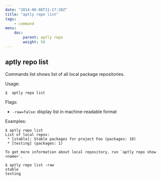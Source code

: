 ```yaml
---
date: "2014-08-08T11:17:38Z"
title: "aptly repo list"
tags:
    - command
menu:
    doc:
        parent: aptly repo
        weight: 50
---
```


aptly repo list
---------------

Commands list shows list of all local package repositories.

Usage:

    $  aptly repo list

Flags:

-   `-raw=false`: display list in machine-readable format

Examples:

    $ aptly repo list
    List of local repos:
     * [stable]: Stable packages for project Foo (packages: 10)
     * [testing] (packages: 1)

    To get more information about local repository, run `aptly repo show <name>`.

    $ aptly repo list -raw
    stable
    testing

 